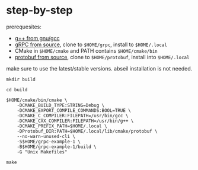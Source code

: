 # step-by-step

prerequesites:

- [g++ from gnu/gcc](https://ftp.gnu.org/gnu/gcc/)
- [gRPC from source](https://github.com/grpc/grpc), clone to `$HOME/grpc`, install to `$HOME/.local`
- CMake in `$HOME/cmake` and PATH contains `$HOME/cmake/bin`
- [protobuf from source](https://github.com/protocolbuffers/protobuf), clone to `$HOME/protobuf`, install into `$HOME/.local`

make sure to use the latest/stable versions.
abseil installation is not needed.

```shell
mkdir build

cd build

$HOME/cmake/bin/cmake \
    -DCMAKE_BUILD_TYPE:STRING=Debug \
    -DCMAKE_EXPORT_COMPILE_COMMANDS:BOOL=TRUE \
    -DCMAKE_C_COMPILER:FILEPATH=/usr/bin/gcc \
    -DCMAKE_CXX_COMPILER:FILEPATH=/usr/bin/g++ \
    -DCMAKE_PREFIX_PATH=$HOME/.local \
    -DProtobuf_DIR:PATH=$HOME/.local/lib/cmake/protobuf \
    --no-warn-unused-cli \
    -S$HOME/grpc-example-1 \
    -B$HOME/grpc-example-1/build \
    -G "Unix Makefiles"

make
```
